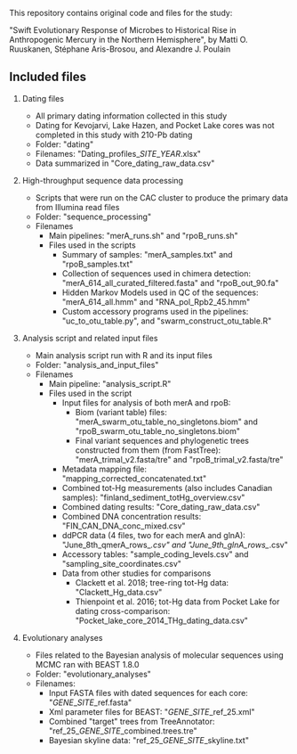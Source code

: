 This repository contains original code and files for the study:

"Swift Evolutionary Response of Microbes to Historical Rise in Anthropogenic Mercury in the Northern Hemisphere",
by Matti O. Ruuskanen, Stéphane Aris-Brosou, and Alexandre J. Poulain

## Included files

1. Dating files
	- All primary dating information collected in this study
	- Dating for Kevojarvi, Lake Hazen, and Pocket Lake cores was not completed in this study with 210-Pb dating
	- Folder: "dating"
	- Filenames: "Dating_profiles_*SITE*_*YEAR*.xlsx"
	- Data summarized in "Core_dating_raw_data.csv"

2. High-throughput sequence data processing
	- Scripts that were run on the CAC cluster to produce the primary data from Illumina read files
	- Folder: "sequence_processing"
	- Filenames 
		- Main pipelines: "merA_runs.sh" and "rpoB_runs.sh"
		- Files used in the scripts 
			- Summary of samples: "merA_samples.txt" and "rpoB_samples.txt"
			- Collection of sequences used in chimera detection: "merA_614_all_curated_filtered.fasta" and "rpoB_out_90.fa"
			- Hidden Markov Models used in QC of the sequences: "merA_614_all.hmm" and "RNA_pol_Rpb2_45.hmm"
			- Custom accessory programs used in the pipelines: "uc_to_otu_table.py", and "swarm_construct_otu_table.R"

3. Analysis script and related input files
	- Main analysis script run with R and its input files
	- Folder: "analysis_and_input_files"
	- Filenames
		- Main pipeline: "analysis_script.R"
		- Files used in the script
			- Input files for analysis of both merA and rpoB:
				- Biom (variant table) files: "merA_swarm_otu_table_no_singletons.biom" and "rpoB_swarm_otu_table_no_singletons.biom"
				- Final variant sequences and phylogenetic trees constructed from them (from FastTree): "merA_trimal_v2.fasta/tre" and "rpoB_trimal_v2.fasta/tre"
			- Metadata mapping file: "mapping_corrected_concatenated.txt"
			- Combined tot-Hg measurements (also includes Canadian samples): "finland_sediment_totHg_overview.csv"
			- Combined dating results: "Core_dating_raw_data.csv"
			- Combined DNA concentration results: "FIN_CAN_DNA_conc_mixed.csv"
			- ddPCR data (4 files, two for each merA and glnA): "June_8th_qmerA_rows_*.csv" and "June_9th_glnA_rows_*.csv"
			- Accessory tables: "sample_coding_levels.csv" and "sampling_site_coordinates.csv"
			- Data from other studies for comparisons
				- Clackett et al. 2018; tree-ring tot-Hg data: "Clackett_Hg_data.csv"
				- Thienpoint et al. 2016; tot-Hg data from Pocket Lake for dating cross-comparison: "Pocket_lake_core_2014_THg_dating_data.csv"

4. Evolutionary analyses
	- Files related to the Bayesian analysis of molecular sequences using MCMC ran with BEAST 1.8.0
	- Folder: "evolutionary_analyses"
	- Filenames:
		- Input FASTA files with dated sequences for each core: "*GENE*_*SITE*_ref.fasta"
		- Xml parameter files for BEAST: "*GENE*_*SITE*_ref_25.xml"
		- Combined "target" trees from TreeAnnotator: "ref_25_*GENE*_*SITE*_combined.trees.tre"
		- Bayesian skyline data: "ref_25_*GENE*_*SITE*_skyline.txt"

